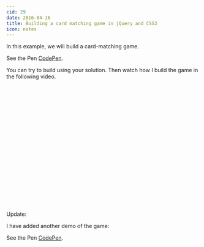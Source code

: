 ```yaml
---
cid: 29
date: 2016-04-16
title: Building a card matching game in jQuery and CSS3
icon: notes
---
```


In this example, we will build a card-matching game.

<p data-height="455" data-theme-id="dark" data-slug-hash="WwJGvX" data-default-tab="js,result" data-user="makzan" data-embed-version="2" class="codepen">See the Pen <a href="http://codepen.io">CodePen</a>.</p>
<script async src="//assets.codepen.io/assets/embed/ei.js"></script>

You can try to build using your solution. Then watch how I build the game in the following video.

<script charset="ISO-8859-1" src="//fast.wistia.com/assets/external/E-v1.js" async></script><div class="wistia_responsive_padding" style="padding:62.5% 0 0 0;position:relative;"><div class="wistia_responsive_wrapper" style="height:100%;left:0;position:absolute;top:0;width:100%;"><div class="wistia_embed wistia_async_4jrwtqcx8l seo=false videoFoam=true" style="height:100%;width:100%">&nbsp;</div></div></div>

Update:

I have added another demo of the game:

<p data-height="485" data-theme-id="dark" data-slug-hash="vGjexd" data-default-tab="js,result" data-user="makzan" data-embed-version="2" class="codepen">See the Pen <a href="http://codepen.io">CodePen</a>.</p>
<script async src="//assets.codepen.io/assets/embed/ei.js"></script>